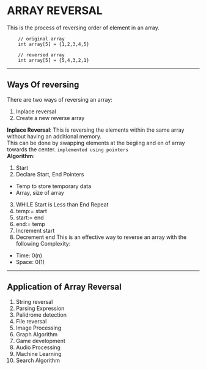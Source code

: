 #	ARRAY REVERSAL
This is the process of reversing order of element in an array. <br/>
```
	// original array
	int array[5] = {1,2,3,4,5}

	// reversed array
	int array[5] = {5,4,3,2,1}
```
***
## Ways Of reversing
There are two ways of reversing an array: <br/>
1. Inplace reversal
2. Create a new reverse array <br/>

__Inplace Reversal__: This is reversing the elements within the same array without having an additional memory. <br/>
This can be done by swapping elements at the begiing and en of array towards the center. `implemented using pointers` <br/>
__Algorithm__: <br>
1. Start
2. Declare Start, End Pointers
- 	Temp to store temporary data
-	Array, size of array
3. WHILE Start is Less than End Repeat
4. temp:= start
5. start:= end
6. end:= temp
7. Increment start
8. Decrement end
This is an effective way to reverse an array with the following Complexity:
- Time: 0(n)
- Space: 0(1)
***
##	Application of Array Reversal
1. String reversal
2. Parsing Expression
3. Palidrome detection
4. File reversal
5. Image Processing
6. Graph Algorithm
7. Game development
8. Audio Processing
9. Machine Learning
10. Search Algorithm
